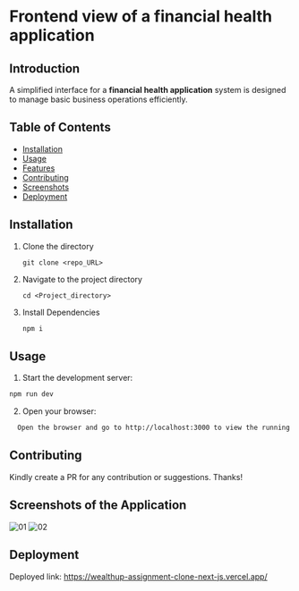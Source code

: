 # Frontend view of a financial health application

## Introduction
A simplified interface for a **financial health application** system is designed to manage basic business operations efficiently. 

## Table of Contents
- [Installation](#installation)
- [Usage](#usage)
- [Features](#features)
- [Contributing](#contributing)
- [Screenshots](#screenshots)
- [Deployment](#deployment)
## Installation
1. Clone the directory
   ```
   git clone <repo_URL>
   ```
3. Navigate to the project directory
   ```
   cd <Project_directory>
   ```
4. Install Dependencies
   ```markdown
   npm i
   ```

## Usage
1. Start the development server:
```markdown
npm run dev
```
2. Open your browser:
```bash
  Open the browser and go to http://localhost:3000 to view the running UI.
```

## Contributing
Kindly create a PR for any contribution or suggestions. Thanks!

## Screenshots of the Application

![01](https://github.com/abhi6299/wealthup-assignment-clone-next.js-/assets/48280843/772a8c5c-8ac1-4f63-bfaa-471a04507352)
![02](https://github.com/abhi6299/wealthup-assignment-clone-next.js-/assets/48280843/85c2557e-3216-4e52-a988-668d58a0bab6)

## Deployment
Deployed link: https://wealthup-assignment-clone-next-js.vercel.app/
